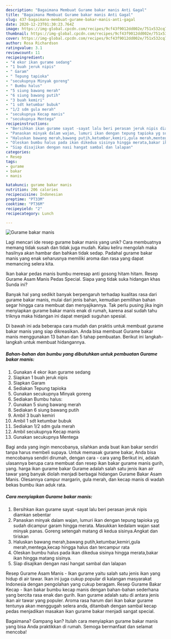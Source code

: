```yaml
---
description: "Bagaimana Membuat Gurame bakar manis Anti Gagal"
title: "Bagaimana Membuat Gurame bakar manis Anti Gagal"
slug: 437-bagaimana-membuat-gurame-bakar-manis-anti-gagal
date: 2020-12-23T01:30:23.764Z
image: https://img-global.cpcdn.com/recipes/9cf43f9012dd002e/751x532cq70/gurame-bakar-manis-foto-resep-utama.jpg
thumbnail: https://img-global.cpcdn.com/recipes/9cf43f9012dd002e/751x532cq70/gurame-bakar-manis-foto-resep-utama.jpg
cover: https://img-global.cpcdn.com/recipes/9cf43f9012dd002e/751x532cq70/gurame-bakar-manis-foto-resep-utama.jpg
author: Rosa Richardson
ratingvalue: 3.1
reviewcount: 11
recipeingredient:
- "4 ekor ikan gurame sedang"
- "1 buah jeruk nipis"
- " Garam"
- " Tepung tapioka"
- "secukupnya Minyak goreng"
- " Bumbu halus"
- "5 siung bawang merah"
- "6 siung bawang putih"
- "3 buah kemiri"
- "1 sdt ketumbar bubuk"
- "1/2 sdm gula merah"
- "secukupnya Kecap manis"
- "secukupnya Mentega"
recipeinstructions:
- "Bersihkan ikan gurame sayat -sayat lalu beri perasan jeruk nipis diamkan sebentar"
- "Panaskan minyak dalam wajan, lumuri ikan dengan tepung tapioka yg sudah dicampur garam hingga merata. Masukkan kedalam wajan saat minyak panas. Goreng setengah matang di kedua sisinya.Angkat dan tiriskan"
- "Haluskan bawang merah,bawang putih,ketumbar,kemiri,gula merah,mentega,kecap hingga halus dan tercampur rata"
- "Oleskan bumbu halus pada ikan dikedua sisinya hingga merata,bakar ikan hingga matang sisinya."
- "Siap disajikan dengan nasi hangat sambal dan lalapan"
categories:
- Resep
tags:
- gurame
- bakar
- manis

katakunci: gurame bakar manis 
nutrition: 206 calories
recipecuisine: Indonesian
preptime: "PT33M"
cooktime: "PT36M"
recipeyield: "2"
recipecategory: Lunch

---
```



![Gurame bakar manis](https://img-global.cpcdn.com/recipes/9cf43f9012dd002e/751x532cq70/gurame-bakar-manis-foto-resep-utama.jpg)

Lagi mencari ide resep gurame bakar manis yang unik? Cara membuatnya memang tidak susah dan tidak juga mudah. Kalau keliru mengolah maka hasilnya akan hambar dan bahkan tidak sedap. Padahal gurame bakar manis yang enak seharusnya memiliki aroma dan rasa yang dapat memancing selera kita.

Ikan bakar pedas manis bumbu meresap anti gosong hitam hitam. Resep Gurame Asam Manis Pedas Special. Siapa yang tidak suka hidangan khas Sunda ini?

Banyak hal yang sedikit banyak berpengaruh terhadap kualitas rasa dari gurame bakar manis, mulai dari jenis bahan, kemudian pemilihan bahan segar hingga cara membuat dan menyajikannya. Tak perlu pusing jika ingin menyiapkan gurame bakar manis enak di rumah, karena asal sudah tahu triknya maka hidangan ini dapat menjadi suguhan spesial.


Di bawah ini ada beberapa cara mudah dan praktis untuk membuat gurame bakar manis yang siap dikreasikan. Anda bisa membuat Gurame bakar manis menggunakan 13 bahan dan 5 tahap pembuatan. Berikut ini langkah-langkah untuk membuat hidangannya.

<!--inarticleads1-->

##### Bahan-bahan dan bumbu yang dibutuhkan untuk pembuatan Gurame bakar manis:

1. Gunakan 4 ekor ikan gurame sedang
1. Siapkan 1 buah jeruk nipis
1. Siapkan  Garam
1. Sediakan  Tepung tapioka
1. Gunakan secukupnya Minyak goreng
1. Sediakan  Bumbu halus:
1. Gunakan 5 siung bawang merah
1. Sediakan 6 siung bawang putih
1. Ambil 3 buah kemiri
1. Ambil 1 sdt ketumbar bubuk
1. Sediakan 1/2 sdm gula merah
1. Ambil secukupnya Kecap manis
1. Gunakan secukupnya Mentega


Bagi anda yang ingin mencobanya, silahkan anda buat ikan bakar sendiri tanpa harus membeli supaya. Untuk memasak gurame bakar, Anda bisa mencobanya sendiri dirumah, dengan cara - cara yang Berikut ini, adalah ulasannya berupa cara membuat dan resep ikan bakar gurame manis gurih, yang. harga ikan gurame bakar Gurame adalah salah satu jenis ikan air tawar yang banyak diolah menjadi berbagai hidangan Gurame Bakar Asam Manis. Olesannya campur margarin, gula merah, dan kecap manis di wadah bekas bumbu ikan aduk rata. 

<!--inarticleads2-->

##### Cara menyiapkan Gurame bakar manis:

1. Bersihkan ikan gurame sayat -sayat lalu beri perasan jeruk nipis diamkan sebentar
1. Panaskan minyak dalam wajan, lumuri ikan dengan tepung tapioka yg sudah dicampur garam hingga merata. Masukkan kedalam wajan saat minyak panas. Goreng setengah matang di kedua sisinya.Angkat dan tiriskan
1. Haluskan bawang merah,bawang putih,ketumbar,kemiri,gula merah,mentega,kecap hingga halus dan tercampur rata
1. Oleskan bumbu halus pada ikan dikedua sisinya hingga merata,bakar ikan hingga matang sisinya.
1. Siap disajikan dengan nasi hangat sambal dan lalapan


Resep Gurame Asam Manis - Ikan gurame yaitu salah satu jenis ikan yang hidup di air tawar. Ikan ini juga cukup popular di kalangan masyarakat Indonesia dengan pengolahan yang cukup beragam. Resep Gurame Bakar Kecap - Ikan bakar bumbu kecap manis dengan bahan-bahan sederhana yang bercita rasa enak dan gurih. Ikan gurame adalah satu di antara jenis ikan air tawar yang populer. Aroma rasa harum dari ikan bakar gurame tentunya akan menggugah selera anda, ditambah dengan sambal kecap pedas menjadikan masakan ikan gurame bakar menjadi sangat special. 

Bagaimana? Gampang kan? Itulah cara menyiapkan gurame bakar manis yang bisa Anda praktikkan di rumah. Semoga bermanfaat dan selamat mencoba!
